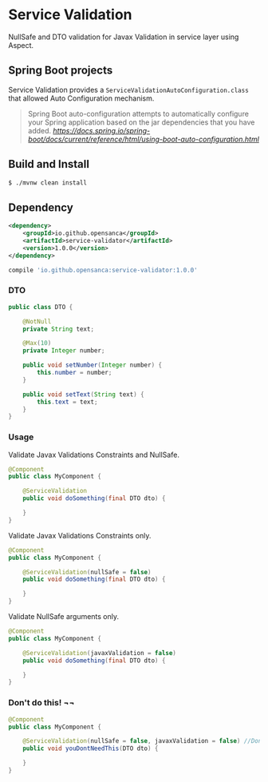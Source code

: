 # Service Validation

NullSafe and DTO validation for Javax Validation in service layer using Aspect.

## Spring Boot projects

Service Validation provides a `ServiceValidationAutoConfiguration.class` that allowed Auto Configuration mechanism.

>Spring Boot auto-configuration attempts to automatically configure your Spring application based on the jar dependencies that you have added. 
><cite>https://docs.spring.io/spring-boot/docs/current/reference/html/using-boot-auto-configuration.html</cite> 

## Build and Install

```bash
$ ./mvnw clean install
```

## Dependency

```xml
<dependency>
    <groupId>io.github.opensanca</groupId>
    <artifactId>service-validator</artifactId>
    <version>1.0.0</version>
</dependency>
```

```groovy
compile 'io.github.opensanca:service-validator:1.0.0'
```

### DTO

```java
public class DTO {

    @NotNull
    private String text;

    @Max(10)
    private Integer number;

    public void setNumber(Integer number) {
        this.number = number;
    }

    public void setText(String text) {
        this.text = text;
    }
}
```
### Usage

Validate Javax Validations Constraints and NullSafe.

```java
@Component
public class MyComponent {

    @ServiceValidation
    public void doSomething(final DTO dto) {

    }
}
```

Validate Javax Validations Constraints only.

```java
@Component
public class MyComponent {

    @ServiceValidation(nullSafe = false)
    public void doSomething(final DTO dto) {

    }
}
```
Validate NullSafe arguments only.

```java
@Component
public class MyComponent {

    @ServiceValidation(javaxValidation = false)
    public void doSomething(final DTO dto) {

    }
}
```

### Don't do this! ¬¬

```java
@Component
public class MyComponent {

    @ServiceValidation(nullSafe = false, javaxValidation = false) //Don't do this!
    public void youDontNeedThis(DTO dto) {

    }
}
```

